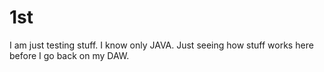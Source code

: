 # 1st

I am just testing stuff. I know only JAVA. Just seeing how stuff works here before I go back on my DAW.
